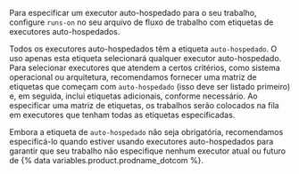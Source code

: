 Para especificar um executor auto-hospedado para o seu trabalho, configure `runs-on` no seu arquivo de fluxo de trabalho com etiquetas de executores auto-hospedados.

Todos os executores auto-hospedados têm a etiqueta `auto-hospedado`. O uso apenas esta etiqueta selecionará qualquer executor auto-hospedado. Para selecionar executores que atendem a certos critérios, como sistema operacional ou arquitetura, recomendamos fornecer uma matriz de etiquetas que começam com `auto-hospedado` (isso deve ser listado primeiro) e, em seguida, inclui etiquetas adicionais, conforme necessário. Ao especificar uma matriz de etiquetas, os trabalhos serão colocados na fila em executores que tenham todas as etiquetas especificadas.

Embora a etiqueta de `auto-hospedado` não seja obrigatória, recomendamos especificá-lo quando estiver usando executores auto-hospedados para garantir que seu trabalho não especifique nenhum executor atual ou futuro de {% data variables.product.prodname_dotcom %}.
